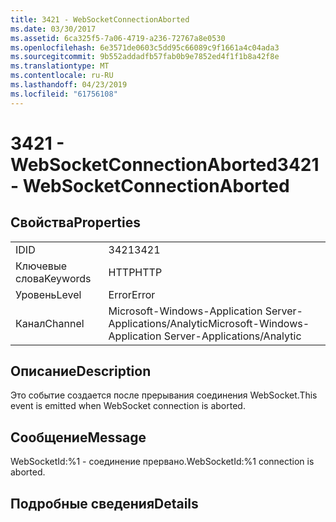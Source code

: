```yaml
---
title: 3421 - WebSocketConnectionAborted
ms.date: 03/30/2017
ms.assetid: 6ca325f5-7a06-4719-a236-72767a8e0530
ms.openlocfilehash: 6e3571de0603c5dd95c66089c9f1661a4c04ada3
ms.sourcegitcommit: 9b552addadfb57fab0b9e7852ed4f1f1b8a42f8e
ms.translationtype: MT
ms.contentlocale: ru-RU
ms.lasthandoff: 04/23/2019
ms.locfileid: "61756108"
---
```

# <a name="3421---websocketconnectionaborted"></a><span data-ttu-id="231af-102">3421 - WebSocketConnectionAborted</span><span class="sxs-lookup"><span data-stu-id="231af-102">3421 - WebSocketConnectionAborted</span></span>
## <a name="properties"></a><span data-ttu-id="231af-103">Свойства</span><span class="sxs-lookup"><span data-stu-id="231af-103">Properties</span></span>  
  
|||  
|-|-|  
|<span data-ttu-id="231af-104">ID</span><span class="sxs-lookup"><span data-stu-id="231af-104">ID</span></span>|<span data-ttu-id="231af-105">3421</span><span class="sxs-lookup"><span data-stu-id="231af-105">3421</span></span>|  
|<span data-ttu-id="231af-106">Ключевые слова</span><span class="sxs-lookup"><span data-stu-id="231af-106">Keywords</span></span>|<span data-ttu-id="231af-107">HTTP</span><span class="sxs-lookup"><span data-stu-id="231af-107">HTTP</span></span>|  
|<span data-ttu-id="231af-108">Уровень</span><span class="sxs-lookup"><span data-stu-id="231af-108">Level</span></span>|<span data-ttu-id="231af-109">Error</span><span class="sxs-lookup"><span data-stu-id="231af-109">Error</span></span>|  
|<span data-ttu-id="231af-110">Канал</span><span class="sxs-lookup"><span data-stu-id="231af-110">Channel</span></span>|<span data-ttu-id="231af-111">Microsoft-Windows-Application Server-Applications/Analytic</span><span class="sxs-lookup"><span data-stu-id="231af-111">Microsoft-Windows-Application Server-Applications/Analytic</span></span>|  
  
## <a name="description"></a><span data-ttu-id="231af-112">Описание</span><span class="sxs-lookup"><span data-stu-id="231af-112">Description</span></span>  
 <span data-ttu-id="231af-113">Это событие создается после прерывания соединения WebSocket.</span><span class="sxs-lookup"><span data-stu-id="231af-113">This event is emitted when WebSocket connection is aborted.</span></span>  
  
## <a name="message"></a><span data-ttu-id="231af-114">Сообщение</span><span class="sxs-lookup"><span data-stu-id="231af-114">Message</span></span>  
 <span data-ttu-id="231af-115">WebSocketId:%1 - соединение прервано.</span><span class="sxs-lookup"><span data-stu-id="231af-115">WebSocketId:%1 connection is aborted.</span></span>  
  
## <a name="details"></a><span data-ttu-id="231af-116">Подробные сведения</span><span class="sxs-lookup"><span data-stu-id="231af-116">Details</span></span>
